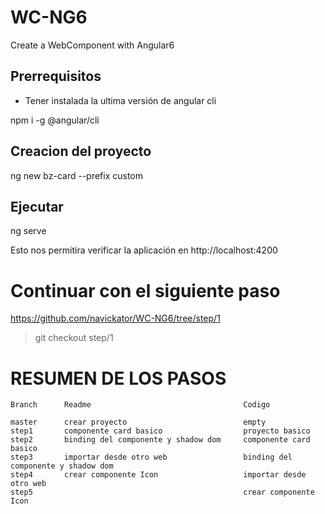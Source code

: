 # WC-NG6
Create a WebComponent with Angular6

## Prerrequisitos
- Tener instalada la ultima versión de angular cli

npm i -g @angular/cli


## Creacion del proyecto

ng new bz-card --prefix custom


## Ejecutar
ng serve

Esto nos permitira verificar la aplicación en http://localhost:4200


# Continuar con el siguiente paso
https://github.com/navickator/WC-NG6/tree/step/1

> git checkout step/1

# RESUMEN DE LOS PASOS

```
Branch	    Readme                                  Codigo

master      crear proyecto                          empty
step1       componente card basico                  proyecto basico
step2       binding del componente y shadow dom     componente card basico
step3       importar desde otro web                 binding del componente y shadow dom
step4       crear componente Icon                   importar desde otro web
step5                                               crear componente Icon
```
